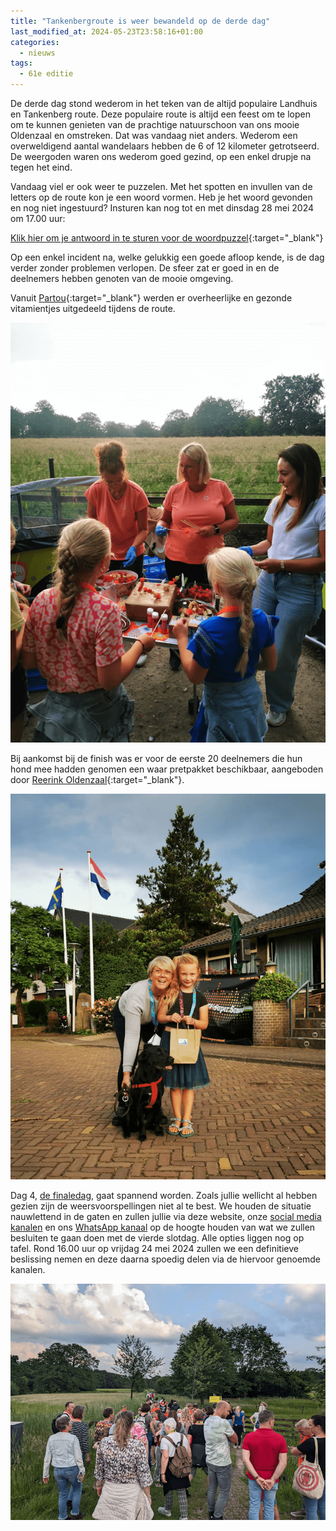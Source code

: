 ```yaml
---
title: "Tankenbergroute is weer bewandeld op de derde dag"
last_modified_at: 2024-05-23T23:58:16+01:00
categories:
  - nieuws
tags:
  - 61e editie
---
```


De derde dag stond wederom in het teken van de altijd populaire Landhuis en Tankenberg route. Deze populaire route is altijd een feest om te lopen om te kunnen genieten van de prachtige natuurschoon van ons mooie Oldenzaal en omstreken. Dat was vandaag niet anders. Wederom een overweldigend aantal wandelaars hebben de 6 of 12 kilometer getrotseerd. De weergoden waren ons wederom goed gezind, op een enkel drupje na tegen het eind.  

Vandaag viel er ook weer te puzzelen. Met het spotten en invullen van de letters op de route kon je een woord vormen. Heb je het woord gevonden en nog niet ingestuurd? Insturen kan nog tot en met dinsdag 28 mei 2024 om 17.00 uur:

[Klik hier om je antwoord in te sturen voor de woordpuzzel](https://forms.microsoft.com/e/ARxC2Ru2Z4){:target="_blank"}

Op een enkel incident na, welke gelukkig een goede afloop kende, is de dag verder zonder problemen verlopen. De sfeer zat er goed in en de deelnemers hebben genoten van de mooie omgeving.  

Vanuit [Partou](https://partou.nl/kinderopvang/oldenzaal/kinderdagverblijf){:target="_blank"} werden er overheerlijke en gezonde vitamientjes uitgedeeld tijdens de route.  

![Sfeerimpressie donderdag 1](/assets/images/news/2024/donderdag1.png)  

Bij aankomst bij de finish was er voor de eerste 20 deelnemers die hun hond mee hadden genomen een waar pretpakket beschikbaar, aangeboden door [Reerink Oldenzaal](https://reerink.nl/){:target="_blank"}.  

![Sfeerimpressie donderdag 2](/assets/images/news/2024/donderdag2.png)  

Dag 4, [de finaledag](/routes/vrijdag), gaat spannend worden. Zoals jullie wellicht al hebben gezien zijn de weersvoorspellingen niet al te best. We houden de situatie nauwlettend in de gaten en zullen jullie via deze website, onze [social media kanalen](/socials) en ons [WhatsApp kanaal](https://whatsapp.com/channel/0029VaY6m9EKGGGIPUfD3S24) op de hoogte houden van wat we zullen besluiten te gaan doen met de vierde slotdag. Alle opties liggen nog op tafel. Rond 16.00 uur op vrijdag 24 mei 2024 zullen we een definitieve beslissing nemen en deze daarna spoedig delen via de hiervoor genoemde kanalen.  

![Sfeerimpressie donderdag 3](/assets/images/news/2024/donderdag3.png)  